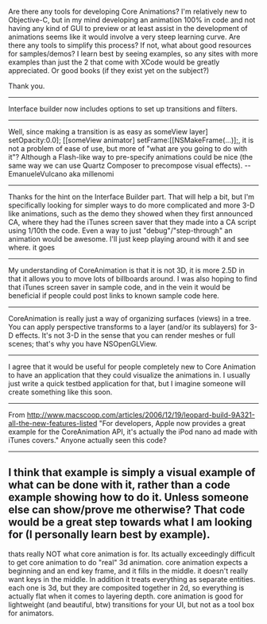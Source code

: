 

Are there any tools for developing Core Animations?  I'm relatively new to Objective-C, but in my mind developing an animation 100% in code and not having any kind of GUI to preview or at least assist in the development of animations seems like it would involve a very steep learning curve.  Are there any tools to simplify this process?  If not, what about good resources for samples/demos?  I learn best by seeing examples, so any sites with more examples than just the 2 that come with XCode would be greatly appreciated.  Or good books (if they exist yet on the subject?)

Thank you.

----

Interface builder now includes options to set up transitions and filters.

----

Well, since making a transition is as easy as someView layer] setOpacity:0.0]; [[someView animator] setFrame:[[NSMakeFrame(...)];, it is not a problem of ease of use, but more of "what are you going to do with it"?
Although a Flash-like way to pre-specify animations could be nice (the same way we can use Quartz Composer to precompose visual effects). -- EmanueleVulcano aka millenomi

----

Thanks for the hint on the Interface Builder part.  That will help a bit, but I'm specifically looking for simpler ways to do more complicated and more 3-D like animations, such as the demo they showed when they first announced CA, where they had the iTunes screen saver that they made into a CA script using 1/10th the code.  Even a way to just "debug"/"step-through" an animation would be awesome.  I'll just keep playing around with it and see where. it goes

----
My understanding of CoreAnimation is that it is not 3D, it is more 2.5D in that it allows you to move lots of billboards around. I was also hoping to find that iTunes screen saver in sample code, and in the vein it would be beneficial if people could post links to known sample code here.

----
CoreAnimation is really just a way of organizing surfaces (views) in a tree.  You can apply perspective transforms to a layer (and/or its sublayers) for 3-D effects.  It's not 3-D in the sense that you can render meshes or full scenes; that's why you have NSOpenGLView.

----
I agree that it would be useful for people completely new to Core Animation to have an application that they could visualize the animations in. I usually just write a quick testbed application for that, but I imagine someone will create something like this soon.

----
From http://www.macscoop.com/articles/2006/12/19/leopard-build-9A321-all-the-new-features-listed  "For developers, Apple now provides a great example for the CoreAnimation API, it's actually the iPod nano ad made with iTunes covers."  Anyone actually seen this code?

----
I think that example is simply a visual example of what can be done with it, rather than a code example showing how to do it.  Unless someone else can show/prove me otherwise?  That code would be a great step towards what I am looking for (I personally learn best by example).
----

thats really NOT what core animation is for. Its actually exceedingly difficult to get core animation to do "real" 3d animation. core animation expects a beginning and an end key frame, and it fills in the middle. it doesn't really want keys in the middle. In addition it treats everything as separate entities. each one is 3d, but they are composited together in 2d, so everything is actually flat when it comes to layering depth. core animation is good for lightweight (and beautiful, btw) transitions for your UI, but not as a tool box for animators.
